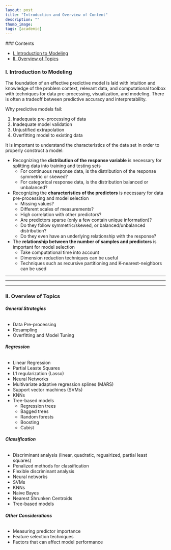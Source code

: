 ```yaml
---
layout: post
title: "Introduction and Overview of Content"
description: ""
thumb_image: 
tags: [academic]
---
```


<div class="toc" markdown="1">
### Contents

- [I. Introduction to Modeling](#i-introduction-to-modeling)
- [II. Overview of Topics](#ii-overview-of-topics)

</div>

### I. Introduction to Modeling

The foundation of an effective predictive model is laid with intuition and knowledge of the problem context, relevant data, and computational toolbox with techniques for data pre-processing, visualization, and modeling. There is often a tradeoff between predictive accuracy and interpretability.

Why predictive models fail:
1. Inadequate pre-processing of data
2. Inadequate model validation
3. Unjustified extrapolation
4. Overfitting model to existing data

It is important to understand the characteristics of the data set in order to properly construct a model:
 
- Recognizing the **distribution of the response variable** is necessary for splitting data into training and testing sets
  - For continuous response data, is the distribution of the response symmetric or skewed?
  - For categorical response data, is the distribution balanced or unbalanced?
- Recognizing the **characteristics of the predictors** is necessary for data pre-processing and model selection
  - Missing values?
  - Different scales of measurements?
  - High correlation with other predictors?
  - Are predictors sparse (only a few contain unique information)?
  - Do they follow symmetric/skewed, or balanced/unbalanced distribution?
  - Do they even have an underlying relationship with the response?
- The **relationship between the number of samples and predictors** is important for model selection
  - Take computational time into account
  - Dimension reduction techniques can be useful
  - Techniques such as recursive partitioning and K-nearest-neighbors can be used


---
---
---
### II. Overview of Topics

###### **General Strategies**
- Data Pre-processing
- Resampling
- Overfitting and Model Tuning

###### **Regression**
- Linear Regression
- Partial Leaste Squares
- L1 regularization (Lasso)
- Neural Networks
- Multivariate adaptive regression splines (MARS)
- Support vector machines (SVMs)
- KNNs
- Tree-based models
  - Regression trees
  - Bagged trees
  - Random forests
  - Boosting
  - Cubist

###### **Classification**
- Discriminant analysis (linear, quadratic, regualrized, partial least squares)
- Penalized methods for classification
- Flexible discriminant analysis
- Neural networks
- SVMs
- KNNs
- Naive Bayes
- Nearest Shrunken Centroids
- Tree-based models

###### **Other Considerations**
- Measuring predictor importance
- Feature selection techniques
- Factors that can affect model performance

